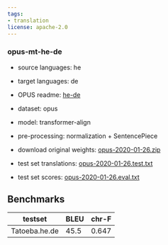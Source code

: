 ```yaml
---
tags:
- translation
license: apache-2.0
---
```


### opus-mt-he-de

* source languages: he
* target languages: de
*  OPUS readme: [he-de](https://github.com/Helsinki-NLP/OPUS-MT-train/blob/master/models/he-de/README.md)

*  dataset: opus
* model: transformer-align
* pre-processing: normalization + SentencePiece
* download original weights: [opus-2020-01-26.zip](https://object.pouta.csc.fi/OPUS-MT-models/he-de/opus-2020-01-26.zip)
* test set translations: [opus-2020-01-26.test.txt](https://object.pouta.csc.fi/OPUS-MT-models/he-de/opus-2020-01-26.test.txt)
* test set scores: [opus-2020-01-26.eval.txt](https://object.pouta.csc.fi/OPUS-MT-models/he-de/opus-2020-01-26.eval.txt)

## Benchmarks

| testset               | BLEU  | chr-F |
|-----------------------|-------|-------|
| Tatoeba.he.de 	| 45.5 	| 0.647 |

